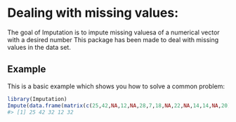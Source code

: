 
<!-- README.md is generated from README.Rmd. Please edit that file -->

# Dealing with missing values:

<!-- badges: start -->
<!-- badges: end -->

The goal of Imputation is to impute missing valuesa of a numerical vector with a desired number
This package has been made to deal with missing values in the data set. 

## Example

This is a basic example which shows you how to solve a common problem:

``` r
library(Imputation)
Impute(data.frame(matrix(c(25,42,NA,12,NA,28,7,18,NA,22,NA,14,14,NA,20),ncol=3)),1,32)
#> [1] 25 42 32 12 32
```
